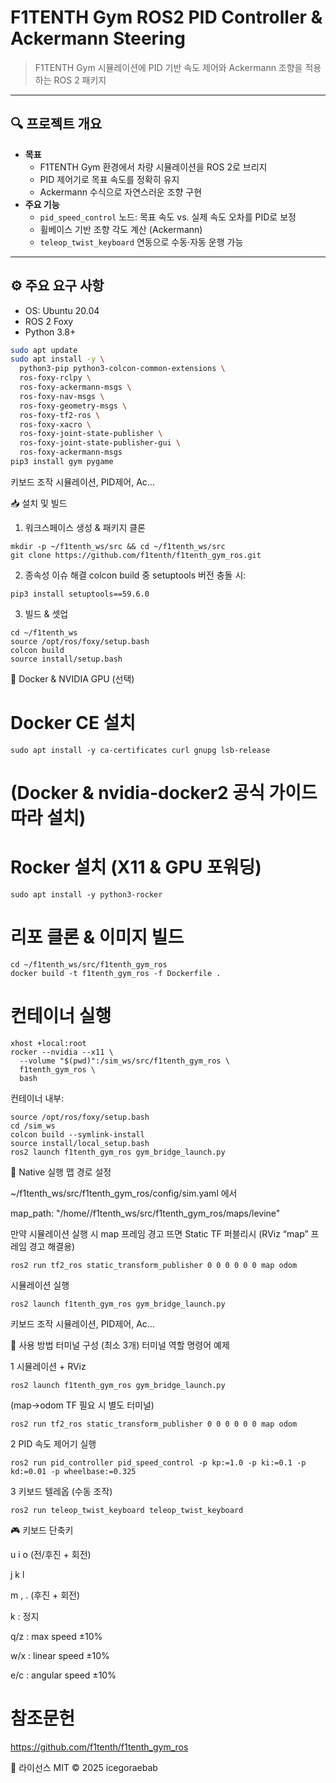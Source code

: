 # F1TENTH Gym ROS2 PID Controller & Ackermann Steering

> F1TENTH Gym 시뮬레이션에 PID 기반 속도 제어와 Ackermann 조향을 적용하는 ROS 2 패키지

---

## 🔍 프로젝트 개요

- **목표**  
  - F1TENTH Gym 환경에서 차량 시뮬레이션을 ROS 2로 브리지  
  - PID 제어기로 목표 속도를 정확히 유지  
  - Ackermann 수식으로 자연스러운 조향 구현  
- **주요 기능**  
  - `pid_speed_control` 노드: 목표 속도 vs. 실제 속도 오차를 PID로 보정  
  - 휠베이스 기반 조향 각도 계산 (Ackermann)  
  - `teleop_twist_keyboard` 연동으로 수동·자동 운행 가능  

---

## ⚙️ 주요 요구 사항

- OS: Ubuntu 20.04  
- ROS 2 Foxy  
- Python 3.8+  

```bash
sudo apt update
sudo apt install -y \
  python3-pip python3-colcon-common-extensions \
  ros-foxy-rclpy \
  ros-foxy-ackermann-msgs \
  ros-foxy-nav-msgs \
  ros-foxy-geometry-msgs \
  ros-foxy-tf2-ros \
  ros-foxy-xacro \
  ros-foxy-joint-state-publisher \
  ros-foxy-joint-state-publisher-gui \
  ros-foxy-ackermann-msgs
pip3 install gym pygame
```
키보드 조작 시뮬레이션, PID제어, Ac…

📥 설치 및 빌드
1. 워크스페이스 생성 & 패키지 클론
```
mkdir -p ~/f1tenth_ws/src && cd ~/f1tenth_ws/src
git clone https://github.com/f1tenth/f1tenth_gym_ros.git
```

2. 종속성 이슈 해결
colcon build 중 setuptools 버전 충돌 시:

```
pip3 install setuptools==59.6.0
```

3. 빌드 & 셋업
```
cd ~/f1tenth_ws
source /opt/ros/foxy/setup.bash
colcon build
source install/setup.bash
```

🐳 Docker & NVIDIA GPU (선택)
# Docker CE 설치
```
sudo apt install -y ca-certificates curl gnupg lsb-release
```
# (Docker & nvidia-docker2 공식 가이드 따라 설치)

# Rocker 설치 (X11 & GPU 포워딩)
```
sudo apt install -y python3-rocker
```
# 리포 클론 & 이미지 빌드
```
cd ~/f1tenth_ws/src/f1tenth_gym_ros
docker build -t f1tenth_gym_ros -f Dockerfile .
```
# 컨테이너 실행
```
xhost +local:root
rocker --nvidia --x11 \
  --volume "$(pwd)":/sim_ws/src/f1tenth_gym_ros \
  f1tenth_gym_ros \
  bash
```
컨테이너 내부:
```
source /opt/ros/foxy/setup.bash
cd /sim_ws
colcon build --symlink-install
source install/local_setup.bash
ros2 launch f1tenth_gym_ros gym_bridge_launch.py
```
🏃 Native 실행
맵 경로 설정

~/f1tenth_ws/src/f1tenth_gym_ros/config/sim.yaml 에서


map_path: "/home/<user>/f1tenth_ws/src/f1tenth_gym_ros/maps/levine"


만약 시뮬레이션 실행 시 map 프레임 경고 뜨면
Static TF 퍼블리시 (RViz “map” 프레임 경고 해결용)
```
ros2 run tf2_ros static_transform_publisher 0 0 0 0 0 0 map odom
```

시뮬레이션 실행
```
ros2 launch f1tenth_gym_ros gym_bridge_launch.py
```
키보드 조작 시뮬레이션, PID제어, Ac…

🚀 사용 방법
터미널 구성 (최소 3개)
터미널	역할	명령어 예제

1	시뮬레이션 + RViz	
```
ros2 launch f1tenth_gym_ros gym_bridge_launch.py
```
(map→odom TF 필요 시 별도 터미널)	
```
ros2 run tf2_ros static_transform_publisher 0 0 0 0 0 0 map odom
```
2	PID 속도 제어기 실행	
```
ros2 run pid_controller pid_speed_control -p kp:=1.0 -p ki:=0.1 -p kd:=0.01 -p wheelbase:=0.325
```
3	키보드 텔레옵 (수동 조작)	
```
ros2 run teleop_twist_keyboard teleop_twist_keyboard
```


🎮 키보드 단축키

   u    i    o        (전/후진 + 회전)
   
   j    k    l
   
   m    ,    .        (후진 + 회전)
   
k : 정지

q/z : max speed ±10%

w/x : linear speed ±10%

e/c : angular speed ±10%



# 참조문헌 

https://github.com/f1tenth/f1tenth_gym_ros

📄 라이선스
MIT © 2025 icegoraebab
